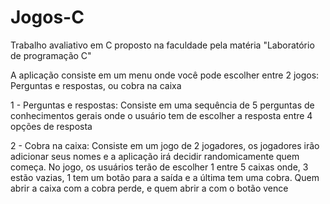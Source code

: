 # Jogos-C
Trabalho avaliativo em C proposto na faculdade pela matéria "Laboratório de programação C"

A aplicação consiste em um menu onde você pode escolher entre 2 jogos: Perguntas e respostas, ou cobra na caixa

1 - Perguntas e respostas: 
  Consiste em uma sequência de 5 perguntas de conhecimentos gerais onde o usuário tem de escolher a resposta entre 4 opções de resposta
  
2 - Cobra na caixa:
  Consiste em um jogo de 2 jogadores, os jogadores irão adicionar seus nomes e a aplicação irá decidir randomicamente quem começa. No jogo, os usuários terão de escolher
  1 entre 5 caixas onde, 3 estão vazias, 1 tem um botão para a saída e a última tem uma cobra. Quem abrir a caixa com a cobra perde, e quem abrir a com o botão vence
